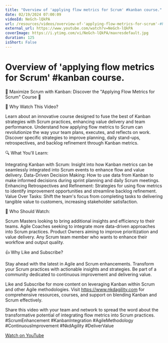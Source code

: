 ```yaml
---
title: "Overview of 'applying flow metrics for Scrum' #kanban course."
date: 02/19/2024 07:00:09
videoId: NeGch-lQkPA
url: /resources/videos/overview-of-'applying-flow-metrics-for-scrum'-#kanban-course.
external_url: https://www.youtube.com/watch?v=NeGch-lQkPA
coverImage: https://i.ytimg.com/vi/NeGch-lQkPA/maxresdefault.jpg
duration: 125
isShort: False
---
```


# Overview of 'applying flow metrics for Scrum' #kanban course.

🚀 Maximize Scrum with Kanban: Discover the "Applying Flow Metrics for Scrum" Course 🚀

🎯 Why Watch This Video?

Learn about an innovative course designed to fuse the best of Kanban strategies with Scrum practices, enhancing value delivery and team performance.
Understand how applying flow metrics to Scrum can revolutionize the way your team plans, executes, and reflects on work.
Discover specific strategies to improve planning, daily stand-ups, retrospectives, and backlog refinement through Kanban metrics.

🔍 What You'll Learn:

Integrating Kanban with Scrum: Insight into how Kanban metrics can be seamlessly integrated into Scrum events to enhance flow and value delivery.
Data-Driven Decision Making: How to use data from Kanban to make informed decisions during sprint planning and daily Scrum meetings.
Enhancing Retrospectives and Refinement: Strategies for using flow metrics to identify improvement opportunities and streamline backlog refinement.
Value Over Tasks: Shift the team's focus from completing tasks to delivering tangible value to customers, increasing stakeholder satisfaction.

👥 Who Should Watch:

Scrum Masters looking to bring additional insights and efficiency to their teams.
Agile Coaches seeking to integrate more data-driven approaches into Scrum practices.
Product Owners aiming to improve prioritization and value delivery.
Any Scrum team member who wants to enhance their workflow and output quality.

👍 Why Like and Subscribe?

Stay ahead with the latest in Agile and Scrum enhancements.
Transform your Scrum practices with actionable insights and strategies.
Be part of a community dedicated to continuous improvement and delivering value.

Like and Subscribe for more content on leveraging Kanban within Scrum and other Agile methodologies. Visit https://www.nkdagility.com for comprehensive resources, courses, and support on blending Kanban and Scrum effectively.

Share this video with your team and network to spread the word about the transformative potential of integrating flow metrics into Scrum practices.
#ScrumEnhancement #KanbanIntegration #AgileMethodology #ContinuousImprovement #NkdAgility #DeliverValue

[Watch on YouTube](https://www.youtube.com/watch?v=NeGch-lQkPA)
